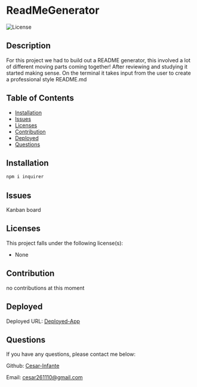 
  
# ReadMeGenerator
![License](https://img.shields.io/static/v1?label=License&message="None&color=BLUE)
## Description
For this project we had to build out a README generator, this involved a lot of different moving parts coming together! After reviewing and studying it started making sense. On the terminal it takes input from the user to create a professional style README.md
## Table of Contents
* [Installation](#installation)
* [Issues](#issues)
* [Licenses](#licenses)
* [Contribution](#contribution)
* [Deployed](#deployed)
* [Questions](#questions)
## Installation
```js
npm i inquirer
```
## Issues
Kanban board 
## Licenses
This project falls under the following license(s): 

* None
## Contribution
no contributions at this moment
## Deployed
Deployed URL: [Deployed-App](https://github.com/Cesar-Infante/Team-Profile-Generator)
## Questions
If you have any questions, please contact me below: 

Github: [Cesar-Infante](https://github.com/Cesar-Infante) 

Email: cesar261110@gmail.com
